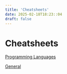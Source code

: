 ```yaml
---
title: 'Cheatsheets'
date: 2025-02-18T18:23::04
draft: false
---
```


# Cheatsheets

[Programming Languages](Cheatsheets%2042b0c6c320aa422292ce7b452328e878/Programming%20Languages%200ff53f3394f44532ab52dd093b005bf6.md)

[General](Cheatsheets%2042b0c6c320aa422292ce7b452328e878/General%20cc0bca86813744ba9c39e023ad60c031.md)
